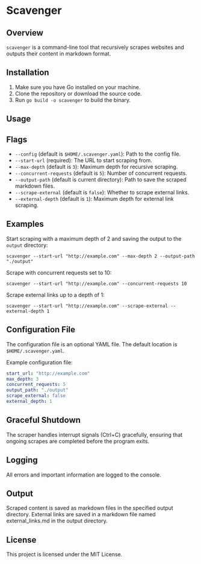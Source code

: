 # Scavenger

## Overview
`scavenger` is a command-line tool that recursively scrapes websites and outputs their content in markdown format.

## Installation
1. Make sure you have Go installed on your machine.
2. Clone the repository or download the source code.
3. Run `go build -o scavenger` to build the binary.

## Usage


## Flags
- `--config` (default is `$HOME/.scavenger.yaml`): Path to the config file.
- `--start-url` (required): The URL to start scraping from.
- `--max-depth` (default is `3`): Maximum depth for recursive scraping.
- `--concurrent-requests` (default is `5`): Number of concurrent requests.
- `--output-path` (default is current directory): Path to save the scraped markdown files.
- `--scrape-external` (default is `false`): Whether to scrape external links.
- `--external-depth` (default is `1`): Maximum depth for external link scraping.

## Examples
Start scraping with a maximum depth of 2 and saving the output to the `output` directory:

`scavenger --start-url "http://example.com" --max-depth 2 --output-path "./output"`


Scrape with concurrent requests set to 10:

`scavenger --start-url "http://example.com" --concurrent-requests 10`


Scrape external links up to a depth of 1:

`scavenger --start-url "http://example.com" --scrape-external --external-depth 1`


## Configuration File
The configuration file is an optional YAML file. The default location is `$HOME/.scavenger.yaml`.

Example configuration file:
```yaml
start_url: "http://example.com"
max_depth: 3
concurrent_requests: 5
output_path: "./output"
scrape_external: false
external_depth: 1
```

## Graceful Shutdown
 
The scraper handles interrupt signals (Ctrl+C) gracefully, ensuring that ongoing scrapes are completed before the program exits.
 
## Logging
 
All errors and important information are logged to the console.
 
## Output
 
Scraped content is saved as markdown files in the specified output directory. External links are saved in a markdown file named external_links.md in the output directory.
 
## License
 
This project is licensed under the MIT License.